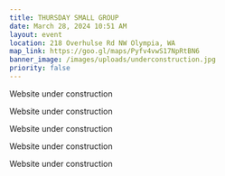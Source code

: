 ```yaml
---
title: THURSDAY SMALL GROUP
date: March 28, 2024 10:51 AM
layout: event
location: 218 Overhulse Rd NW Olympia, WA
map_link: https://goo.gl/maps/Pyfv4vwS17NpRtBN6
banner_image: /images/uploads/underconstruction.jpg
priority: false
---
```

 Website under construction

<!--StartFragment-->

<!--StartFragment-->

Website under construction

<!--StartFragment-->

<!--EndFragment-->

<!--EndFragment-->

Website under construction

<!--EndFragment-->Website under construction

Website under construction

<!--\\\\\\\\\\\\\\\\\\\\\\\\\\\\\\\\\\\\\\\\\\\\\\\\\\\\\\\\\\\\\\\\\\\[if !supportLineBreakNewLine]-->

<!--\\\\\\\\\\\\\\\\\\\\\\\\\\\\\\\\\\\\\\\\\\\\\\\\\\\\\\\\\\\\\\\\\\\[endif]-->

<!--EndFragment-->